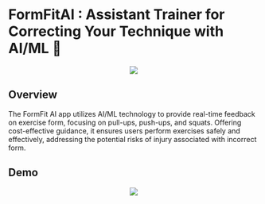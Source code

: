 # FormFitAI : Assistant Trainer for Correcting Your Technique with AI/ML 💪
<center><img src="https://github.com/johansen08/FormFitAI/assets/92662510/a14ee852-26e6-48e3-b5ed-af2fe1829819.png"></center>

## Overview
The FormFit AI app utilizes AI/ML technology to provide real-time feedback on exercise form, focusing on pull-ups, push-ups, and squats. Offering cost-effective guidance, it ensures users perform exercises safely and effectively, addressing the potential risks of injury associated with incorrect form.

## Demo
<div align="center">
  <img src="https://github.com/ahmadfadlitambunan/ahmadfadlitambunan/blob/main/assets/FormFitAI.gif">
</div>
